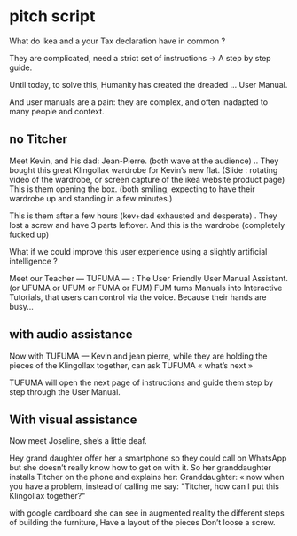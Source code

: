 
# pitch script
What do Ikea and a your Tax declaration have in common ?

They are complicated, need a strict set of instructions 
->  A step by step guide.

Until today, to solve this, Humanity has created the dreaded ... User Manual.

And user manuals are a pain: they are complex, and often inadapted to many people and context.

## no Titcher
Meet Kevin, and his dad: Jean-Pierre. 	(both wave at the audience) ..
They bought this great Klingollax wardrobe for Kevin’s new flat. 
									(Slide : rotating video of the wardrobe, or screen capture of the ikea website product page) 
This is them opening the box. 			(both smiling, expecting to have their wardrobe up and standing in a few minutes.) 

This is them after a few hours 			(kev+dad exhausted and desperate) . 
They lost a screw and have 3 parts leftover.
And this is the wardrobe (completely fucked up) 

What if we could improve this user experience using a slightly artificial intelligence ?

Meet our Teacher — TUFUMA — : The User Friendly User Manual Assistant. (or UFUMA or UFUM or FUMA or FUM) FUM turns Manuals into Interactive Tutorials, that users can control via the voice. Because their hands are busy...

## with audio assistance
Now with TUFUMA — Kevin and jean pierre, while they are holding the pieces of the Klingollax together, can  ask TUFUMA « what’s next » 

TUFUMA will open the next page of instructions and guide them step by step through the User Manual.

## With visual assistance
Now meet Joseline, she’s a little deaf.

Hey grand daughter offer her a smartphone so they could call on WhatsApp but she doesn’t really know how to get on with it. So her granddaughter installs Titcher on the phone and explains her: 
Granddaughter: « now when you have a problem, instead of calling me say: "Titcher, how can I put this Klingollax together?"

with google cardboard she can see in augmented reality the different steps of building the furniture,
Have a layout of the pieces
Don’t loose a screw.

